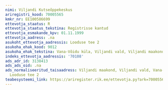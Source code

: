 ```yaml
---
nimi: Viljandi Kutseõppekeskus
ariregistri_kood: 70005565
kmkr_nr: EE100586699
ettevotja_staatus: R
ettevotja_staatus_tekstina: Registrisse kantud
ettevotja_esmakande_kpv: 01.11.1999
ettevotja_aadress: .na
asukoht_ettevotja_aadressis: Looduse tee 2
asukoha_ehak_kood: 9012
asukoha_ehak_tekstina: Vana-Võidu küla, Viljandi vald, Viljandi maakond
indeks_ettevotja_aadressis: '70108'
ads_adr_id: 3138413
ads_ads_oid: .na
ads_normaliseeritud_taisaadress: Viljandi maakond, Viljandi vald, Vana-Võidu küla,
  Looduse tee 2
teabesysteemi_link: https://ariregister.rik.ee/ettevotja.py?ark=70005565&ref=rekvisiidid
---
```

